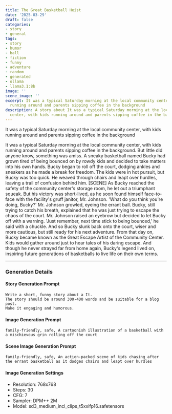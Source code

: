```yaml
---
title: The Great Basketball Heist
date: '2025-03-29'
draft: false
categories:
- story
- general
tags:
- story
- humor
- ball
- fiction
- funny
- adventure
- random
- generated
- ollama
- llama3.1:8b
image: ''
scene_image: ''
excerpt: It was a typical Saturday morning at the local community center, with kids
  running around and parents sipping coffee in the background
description: A story about It was a typical Saturday morning at the local community
  center, with kids running around and parents sipping coffee in the background.
---
```




It was a typical Saturday morning at the local community center, with kids running around and parents sipping coffee in the background

<!--more-->

It was a typical Saturday morning at the local community center, with kids running around and parents sipping coffee in the background. But little did anyone know, something was amiss. A sneaky basketball named Bucky had grown tired of being bounced on by rowdy kids and decided to take matters into his own hands.
Bucky began to roll off the court, dodging ankles and sneakers as he made a break for freedom. The kids were in hot pursuit, but Bucky was too quick. He weaved through chairs and leapt over hurdles, leaving a trail of confusion behind him.
[SCENE]
As Bucky reached the safety of the community center's storage room, he let out a triumphant squeak. But his victory was short-lived, as he soon found himself face-to-face with the facility's gruff janitor, Mr. Johnson. 'What do you think you're doing, Bucky?' Mr. Johnson growled, eyeing the errant ball.
Bucky, still trying to catch his breath, explained that he was just trying to escape the chaos of the court. Mr. Johnson raised an eyebrow but decided to let Bucky off with a warning. 'Just remember, next time stick to being bounced,' he said with a chuckle. And so Bucky slunk back onto the court, wiser and more cautious, but still ready for his next adventure.
From that day on, Bucky became known as the Great Escape Artist of the Community Center. Kids would gather around just to hear tales of his daring escape. And though he never strayed far from home again, Bucky's legend lived on, inspiring future generations of basketballs to live life on their own terms.

---

### Generation Details

#### Story Generation Prompt
```text
Write a short, funny story about a It. 
The story should be around 300-400 words and be suitable for a blog post. 
Make it engaging and humorous.
```

#### Image Generation Prompt
```text
family-friendly, safe, A cartoonish illustration of a basketball with a mischievous grin rolling off the court
```

#### Scene Image Generation Prompt
```text
family-friendly, safe, An action-packed scene of kids chasing after the errant basketball as it dodges chairs and leapt over hurdles
```

#### Image Generation Settings
- Resolution: 768x768
- Steps: 30
- CFG: 7
- Sampler: DPM++ 2M
- Model: sd3_medium_incl_clips_t5xxlfp16.safetensors
